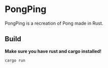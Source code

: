 # PongPing

PongPing is a recreation of Pong made in Rust.

## Build

**Make sure you have rust and cargo installed!**

```bash
cargo run
```
